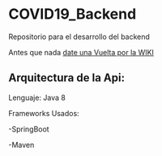 # COVID19_Backend
Repositorio para el desarrollo del backend

Antes que nada [date una Vuelta por la WIKI](https://github.com/TACSGrupo3/COVID19_Backend/wiki)

## Arquitectura de la Api: 
Lenguaje: Java 8

Frameworks Usados:

-SpringBoot

-Maven
